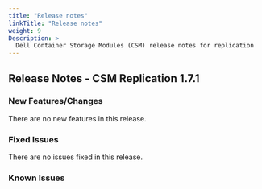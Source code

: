 ```yaml
---
title: "Release notes"
linkTitle: "Release notes"
weight: 9
Description: >
  Dell Container Storage Modules (CSM) release notes for replication
---
```


## Release Notes - CSM Replication 1.7.1












### New Features/Changes

There are no new features in this release.

### Fixed Issues

There are no issues fixed in this release.
### Known Issues
